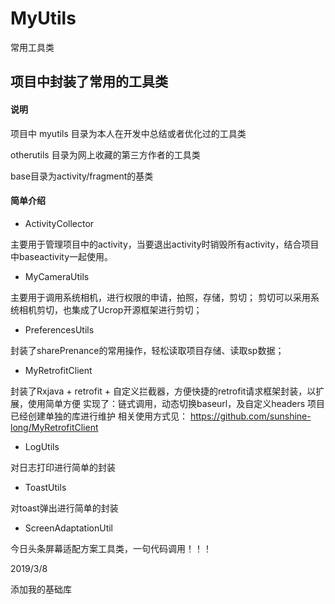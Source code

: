 # MyUtils
常用工具类
## 项目中封装了常用的工具类
#### 说明
项目中 myutils 目录为本人在开发中总结或者优化过的工具类

   otherutils  目录为网上收藏的第三方作者的工具类
   
   base目录为activity/fragment的基类
    
#### 简单介绍
- ActivityCollector 

主要用于管理项目中的activity，当要退出activity时销毁所有activity，结合项目中baseactivity一起使用。
- MyCameraUtils 

主要用于调用系统相机，进行权限的申请，拍照，存储，剪切；
剪切可以采用系统相机剪切，也集成了Ucrop开源框架进行剪切；
- PreferencesUtils 

封装了sharePrenance的常用操作，轻松读取项目存储、读取sp数据；

- MyRetrofitClient

封装了Rxjava + retrofit + 自定义拦截器，方便快捷的retrofit请求框架封装，以扩展，使用简单方便
实现了：链式调用，动态切换baseurl，及自定义headers 
项目已经创建单独的库进行维护 相关使用方式见：
https://github.com/sunshine-long/MyRetrofitClient

- LogUtils

对日志打印进行简单的封装

- ToastUtils 

对toast弹出进行简单的封装

- ScreenAdaptationUtil

今日头条屏幕适配方案工具类，一句代码调用！！！

2019/3/8

添加我的基础库


